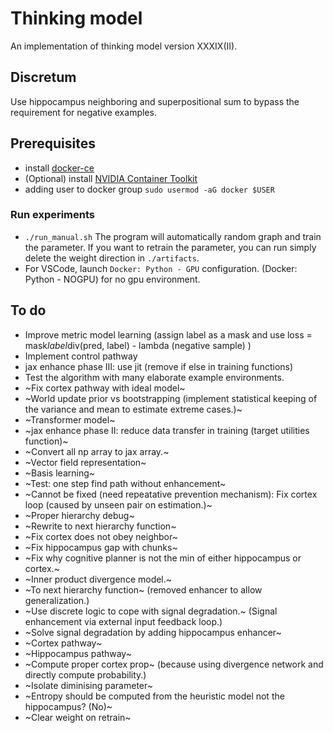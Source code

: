 # Thinking model

An implementation of thinking model version XXXIX(II).

## Discretum

Use hippocampus neighboring and superpositional sum to bypass the requirement for negative examples.

## Prerequisites

-   install [docker-ce](https://www.linode.com/docs/guides/installing-and-using-docker-on-ubuntu-and-debian/)
-   (Optional) install [NVIDIA Container Toolkit](https://docs.nvidia.com/datacenter/cloud-native/container-toolkit/install-guide.html#getting-started)
-   adding user to docker group `sudo usermod -aG docker $USER`

### Run experiments

-   `./run_manual.sh` The program will automatically random graph and train the parameter. If you want to retrain the parameter, you can run simply delete the weight direction in `./artifacts`.
-   For VSCode, launch `Docker: Python - GPU` configuration. (Docker: Python - NOGPU) for no gpu environment.

## To do

-   Improve metric model learning (assign label as a mask and use loss = mask*label*div(pred, label) - lambda (negative sample) )
-   Implement control pathway
-   jax enhance phase III: use jit (remove if else in training functions)
-   Test the algorithm with many elaborate example environments.
-   ~Fix cortex pathway with ideal model~
-   ~World update prior vs bootstrapping (implement statistical keeping of the variance and mean to estimate extreme cases.)~
-   ~Transformer model~
-   ~jax enhance phase II: reduce data transfer in training (target utilities function)~
-   ~Convert all np array to jax array.~
-   ~Vector field representation~
-   ~Basis learning~
-   ~Test: one step find path without enhancement~
-   ~Cannot be fixed (need repeatative prevention mechanism): Fix cortex loop (caused by unseen pair on estimation.)~
-   ~Proper hierarchy debug~
-   ~Rewrite to next hierarchy function~
-   ~Fix cortex does not obey neighbor~
-   ~Fix hippocampus gap with chunks~
-   ~Fix why cognitive planner is not the min of either hippocampus or cortex.~
-   ~Inner product divergence model.~
-   ~To next hierarchy function~ (removed enhancer to allow generalization.)
-   ~Use discrete logic to cope with signal degradation.~ (Signal enhancement via external input feedback loop.)
-   ~Solve signal degradation by adding hippocampus enhancer~
-   ~Cortex pathway~
-   ~Hippocampus pathway~
-   ~Compute proper cortex prop~ (because using divergence network and directly compute probability.)
-   ~Isolate diminising parameter~
-   ~Entropy should be computed from the heuristic model not the hippocampus? (No)~
-   ~Clear weight on retrain~
